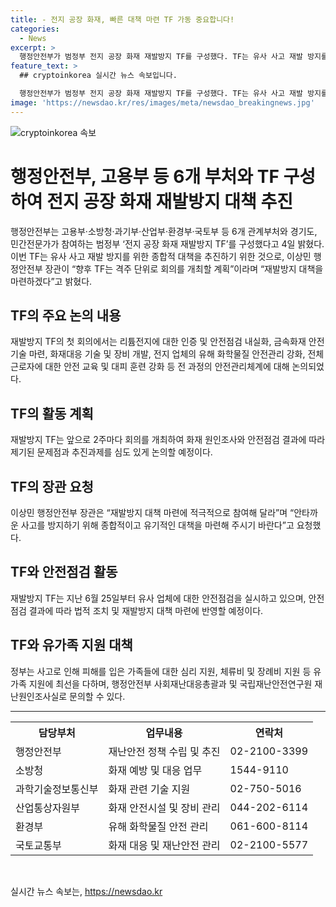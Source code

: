 ```yaml
---
title: - 전지 공장 화재, 빠른 대책 마련 TF 가동 중요합니다!
categories:
  - News
excerpt: >
  행정안전부가 범정부 전지 공장 화재 재발방지 TF를 구성했다. TF는 유사 사고 재발 방지를 위한 종합적 대책을 마련하기 위해 6개 부처와 경기도, 민간전문가가 참여한다. 재발방지 TF는 2주마다 회의를 개최하여 안전점검과 화재 원인조사 등을 통해 재발방지 대책을 강화할 계획이다. 또한 TF는 전 과정의 안전관리체계를 논의하고 유해 화학물질 안전관리를 강화하는 등 안전 대책에 집중할 예정이다.
feature_text: >
  ## cryptoinkorea 실시간 뉴스 속보입니다.

  행정안전부가 범정부 전지 공장 화재 재발방지 TF를 구성했다. TF는 유사 사고 재발 방지를 위한 종합적 대책을 마련하기 위해 6개 부처와 경기도, 민간전문가가 참여한다. 재발방지 TF는 2주마다 회의를 개최하여 안전점검과 화재 원인조사 등을 통해 재발방지 대책을 강화할 계획이다. 또한 TF는 전 과정의 안전관리체계를 논의하고 유해 화학물질 안전관리를 강화하는 등 안전 대책에 집중할 예정이다.
image: 'https://newsdao.kr/res/images/meta/newsdao_breakingnews.jpg'
---
```


<p><img src="https://newsdao.kr/res/images/meta/newsdao_breakingnews.jpg" alt="cryptoinkorea 속보" /></p>

<h1>행정안전부, 고용부 등 6개 부처와 TF 구성하여 전지 공장 화재 재발방지 대책 추진</h1>

<p data-ke-size="size16">행정안전부는 고용부·소방청·과기부·산업부·환경부·국토부 등 6개 관계부처와 경기도, 민간전문가가 참여하는 범정부 ‘전지 공장 화재 재발방지 TF’를 구성했다고 4일 밝혔다. 이번 TF는 유사 사고 재발 방지를 위한 종합적 대책을 추진하기 위한 것으로, 이상민 행정안전부 장관이 “향후 TF는 격주 단위로 회의를 개최할 계획”이라며 “재발방지 대책을 마련하겠다”고 밝혔다.</p>

<h2>TF의 주요 논의 내용</h2>

<p data-ke-size="size16">재발방지 TF의 첫 회의에서는 리튬전지에 대한 인증 및 안전점검 내실화, 금속화재 안전기술 마련, 화재대응 기술 및 장비 개발, 전지 업체의 유해 화학물질 안전관리 강화, 전체 근로자에 대한 안전 교육 및 대피 훈련 강화 등 전 과정의 안전관리체계에 대해 논의되었다.</p>

<h2>TF의 활동 계획</h2>

<p data-ke-size="size16">재발방지 TF는 앞으로 2주마다 회의를 개최하여 화재 원인조사와 안전점검 결과에 따라 제기된 문제점과 추진과제를 심도 있게 논의할 예정이다.</p>

<h2>TF의 장관 요청</h2>

<p data-ke-size="size16">이상민 행정안전부 장관은 “재발방지 대책 마련에 적극적으로 참여해 달라”며 “안타까운 사고를 방지하기 위해 종합적이고 유기적인 대책을 마련해 주시기 바란다”고 요청했다.</p>

<h2>TF와 안전점검 활동</h2>

<p data-ke-size="size16">재발방지 TF는 지난 6월 25일부터 유사 업체에 대한 안전점검을 실시하고 있으며, 안전점검 결과에 따라 법적 조치 및 재발방지 대책 마련에 반영할 예정이다.</p>

<h2>TF와 유가족 지원 대책</h2>

<p data-ke-size="size16">정부는 사고로 인해 피해를 입은 가족들에 대한 심리 지원, 체류비 및 장례비 지원 등 유가족 지원에 최선을 다하며, 행정안전부 사회재난대응총괄과 및 국립재난안전연구원 재난원인조사실로 문의할 수 있다.</p>

<hr>

<table>
  <tr>
    <th>담당부처</th>
    <th>업무내용</th>
    <th>연락처</th>
  </tr>
  <tr>
    <td>행정안전부</td>
    <td>재난안전 정책 수립 및 추진</td>
    <td>02-2100-3399</td>
  </tr>
  <tr>
    <td>소방청</td>
    <td>화재 예방 및 대응 업무</td>
    <td>1544-9110</td>
  </tr>
  <tr>
    <td>과학기술정보통신부</td>
    <td>화재 관련 기술 지원</td>
    <td>02-750-5016</td>
  </tr>
  <tr>
    <td>산업통상자원부</td>
    <td>화재 안전시설 및 장비 관리</td>
    <td>044-202-6114</td>
  </tr>
  <tr>
    <td>환경부</td>
    <td>유해 화학물질 안전 관리</td>
    <td>061-600-8114</td>
  </tr>
  <tr>
    <td>국토교통부</td>
    <td>화재 대응 및 재난안전 관리</td>
    <td>02-2100-5577</td>
  </tr>
</table>

<p data-ke-size="size16">&nbsp;</p>
실시간 뉴스 속보는, <a href="https://newsdao.kr" rel="dofollow">https://newsdao.kr</a>


